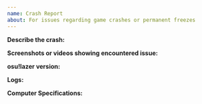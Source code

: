 ```yaml
---
name: Crash Report
about: For issues regarding game crashes or permanent freezes
---
```

**Describe the crash:** 

**Screenshots or videos showing encountered issue:** 

**osu!lazer version:** 

**Logs:** 

**Computer Specifications:** 
